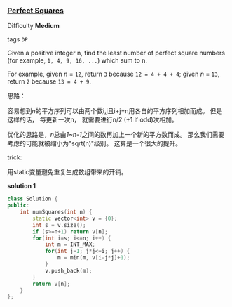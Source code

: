 ### [Perfect Squares](https://leetcode.com/problems/perfect-squares/description/)

Difficulty **Medium**

tags `DP` 

Given a positive integer n, find the least number of perfect square numbers (for example, `1, 4, 9, 16, ...`) which sum to n.

For example, given *n* = `12`, return `3` because `12 = 4 + 4 + 4`; given *n* = `13`, return `2` because `13 = 4 + 9`.

思路：

容易想到*n*的平方序列可以由两个数i,j且i+j=n用各自的平方序列相加而成。 但是这样的话， 每更新一次n， 就需要进行n/2 (+1 if odd)次相加。

优化的思路是，*n*总由*1~n-1*之间的数再加上一个新的平方数而成。 那么我们需要考虑的可能就被缩小为"sqrt(n)"级别。 这算是一个很大的提升。

trick:

用static变量避免重复生成数组带来的开销。 

**solution 1**
```c++
class Solution {
public:
    int numSquares(int n) {
        static vector<int> v = {0};
        int s = v.size();
        if (s>=n+1) return v[n];
        for(int i=s; i<=n; i++) {
            int m = INT_MAX;
            for(int j=1; j*j<=i; j++) {
                m = min(m, v[i-j*j]+1);
            }
            v.push_back(m);
        }
        return v[n];
    }
};
```

